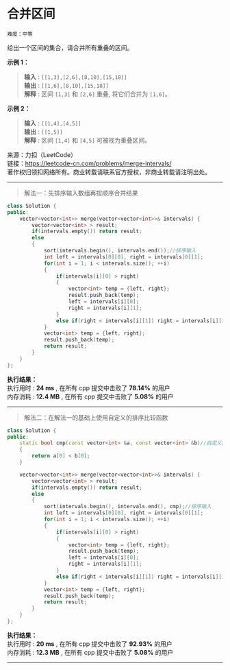 # 合并区间 #  
`难度：中等` 

给出一个区间的集合，请合并所有重叠的区间。  

**示例 1：**  
>**输入** : `[[1,3],[2,6],[8,10],[15,18]]`  
>**输出** : `[[1,6],[8,10],[15,18]]`  
>**解释** : 区间 `[1,3]` 和 `[2,6]` 重叠, 将它们合并为 `[1,6]`。   

**示例 2：**  
>**输入** : `[[1,4],[4,5]]`  
>**输出** : `[[1,5]]`   
>**解释** : 区间 `[1,4]` 和 `[4,5]` 可被视为重叠区间。  

来源：力扣（LeetCode）  
链接：https://leetcode-cn.com/problems/merge-intervals/  
著作权归领扣网络所有。商业转载请联系官方授权，非商业转载请注明出处。    

---  
>解法一：先排序输入数组再按顺序合并结果  

```C++
class Solution {
public:
    vector<vector<int>> merge(vector<vector<int>>& intervals) {
        vector<vector<int> > result;
        if(intervals.empty()) return result;
        else
        {
            sort(intervals.begin(), intervals.end());//排序输入
            int left = intervals[0][0], right = intervals[0][1];
            for(int i = 1; i < intervals.size(); ++i)
            {
                if(intervals[i][0] > right)
                {
                    vector<int> temp = {left, right};
                    result.push_back(temp);
                    left = intervals[i][0];
                    right = intervals[i][1];
                }
                else if(right < intervals[i][1]) right = intervals[i][1];
            }
            vector<int> temp = {left, right};
            result.push_back(temp);
            return result;
        }
    }
};
```  

**执行结果：**  
执行用时 : **24 ms** , 在所有 cpp 提交中击败了 **78.14%** 的用户  
内存消耗 : **12.4 MB** , 在所有 cpp 提交中击败了 **5.08%** 的用户  

---  
>解法二：在解法一的基础上使用自定义的排序比较函数  

```C++
class Solution {
public:
    static bool cmp(const vector<int> &a, const vector<int> &b)//自定义排序比较函数
    {
        return a[0] < b[0];
    }

    vector<vector<int>> merge(vector<vector<int>>& intervals) {
        vector<vector<int> > result;
        if(intervals.empty()) return result;
        else
        {
            sort(intervals.begin(), intervals.end(), cmp);//排序输入
            int left = intervals[0][0], right = intervals[0][1];
            for(int i = 1; i < intervals.size(); ++i)
            {
                if(intervals[i][0] > right)
                {
                    vector<int> temp = {left, right};
                    result.push_back(temp);
                    left = intervals[i][0];
                    right = intervals[i][1];
                }
                else if(right < intervals[i][1]) right = intervals[i][1];
            }
            vector<int> temp = {left, right};
            result.push_back(temp);
            return result;
        }
    }
};
```  

**执行结果：**  
执行用时 : **20 ms** , 在所有 cpp 提交中击败了 **92.93%** 的用户  
内存消耗 : **12.3 MB** , 在所有 cpp 提交中击败了 **5.08%** 的用户  

---  